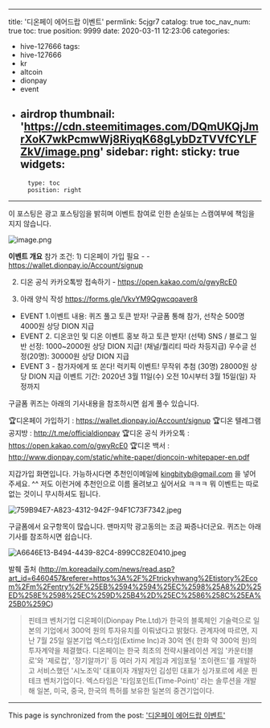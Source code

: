 
---
title: '디온페이 에어드랍 이벤트'
permlink: 5cjgr7
catalog: true
toc_nav_num: true
toc: true
position: 9999
date: 2020-03-11 12:23:06
categories:
- hive-127666
tags:
- hive-127666
- kr
- altcoin
- dionpay
- event
- airdrop
thumbnail: 'https://cdn.steemitimages.com/DQmUKQjJmrXoK7wkPcmwWj8RiyqK68gLybDzTVVfCYLFZkV/image.png'
sidebar:
    right:
        sticky: true
widgets:
    -
        type: toc
        position: right
---


이 포스팅은 광고 포스팅임을 밝히며 이벤트 참여로 인한 손실또는 스캠여부에 책임을 지지 않습니다. 


![image.png](https://cdn.steemitimages.com/DQmUKQjJmrXoK7wkPcmwWj8RiyqK68gLybDzTVVfCYLFZkV/image.png)

**이벤트 개요**
참가 조건: 1) 디온페이 가입 필요 - - https://wallet.dionpay.io/Account/signup

 2) 디온 공식 카카오톡방 접속하기 - https://open.kakao.com/o/gwyRcE0 

3) 아래 양식 작성
https://forms.gle/VkvYM9Qgwcqoaver8


- EVENT 1.이벤트 내용: 퀴즈 풀고 토큰 받자! 
구글폼 통해 참가, 선착순 500명 4000원 상당 DION 지급
- EVENT 2.  디온코인  및 디온 이벤트 홍보 하고 토큰 받자! (선택)
 SNS / 블로그
일반 선정: 1000~2000원 상당 DION 지급! (채널/퀄리티 따라 차등지급)
우수글 선정(20명): 30000원 상당 DION 지급
- EVENT 3 - 참가자에게 또 쏜다! 럭키픽 이벤트!
무작위 추첨 (30명) 28000원 상당 DION 지급
이벤트 기간: 2020년 3월 11일(수) 오전 10시부터 3월 15일(일) 자정까지

구글폼 퀴즈는 아래의 기사내용을 참조하시면 쉽게 풀수 있습니다.   




🏆디온페이 가입하기 : 
https://wallet.dionpay.io/Account/signup
🏆디온 텔레그램 공지방 :
http://t.me/officialdionpay
🏆디온 공식 카카오톡 : 
https://open.kakao.com/o/gwyRcE0
🏆디온 백서 : 
http://www.dionpay.com/static/white-paper/dioncoin-whitepaper-en.pdf



지갑가입 화면입니다. 
가능하시다면 추천인이메일에 kingbityb@gmail.com 을 넣어주세요. ^^ 저도 이런거에 추천인으로 이름 올려보고 싶어서요 ㅋㅋㅋ 뭐 이벤트는 따로 없는 것이니 무시하셔도 됩니다. 

![759B94E7-A823-4312-942F-94F1C73F7342.jpeg](https://cdn.steemitimages.com/DQmUV8xnc4M9N3mxLCZrZ74C87b5wAH45Kd7R8rt9KLa3Cv/759B94E7-A823-4312-942F-94F1C73F7342.jpeg)

구글폼에서 요구항목이 많습니다. 맨마지막 광고동의는 조금 짜증나더군요. 
퀴즈는 아래 기사를 참조하시면 쉽습니다. 

![A6646E13-B494-4439-82C4-899CC82E0410.jpeg](https://cdn.steemitimages.com/DQmZTsjypukTU1u5Z3xJWuwz4269q7QrVyRGzU92xG2b5pj/A6646E13-B494-4439-82C4-899CC82E0410.jpeg)


발췌 출처 (http://m.koreadaily.com/news/read.asp?art_id=6460457&referer=https%3A%2F%2Ftrickyhwang%2Etistory%2Ecom%2Fm%2Fentry%2F%25EB%2594%2594%25EC%2598%25A8%2D%25ED%258E%2598%25EC%259D%25B4%2D%25EC%2586%258C%25EA%25B0%259C)

>핀테크 벤처기업 디온페이(Dionpay Pte.Ltd)가 한국의 블록체인 기술력으로 일본의 기업에서 300억 원의 투자유치를 이뤄냈다고 밝혔다.
관계자에 따르면, 지난 7월 25일 일본기업 엑스타임(Extime Inc)과 30억 엔( 한화 약 300억 원)의 투자계약을 체결했다.
디온페이는 한국 최초의 전략시뮬레이션 게임 '카운터블로'와 '제로컵', '장기알까기' 등 여러 가지 게임과 게임포털 '조이랜드'를  개발하고 서비스했던 '시노조익' 대표이자 개발자인 김성민 대표가 싱가포르에 세운 핀테크 벤처기업이다.
엑스타임은 '타임포인트(Time-Point)' 라는 솔루션을 개발해 일본, 미국, 중국, 한국의 특허를 보유한 일본의 중견기업이다.

- - -

This page is synchronized from the post: ['디온페이 에어드랍 이벤트'](https://steemit.com/@kingbit/5cjgr7)
